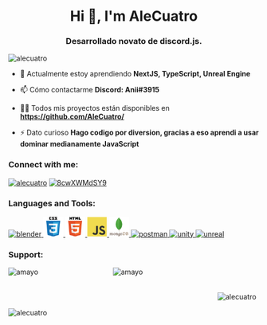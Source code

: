 <h1 align="center">Hi 👋, I'm AleCuatro</h1>
<h3 align="center">Desarrollado novato de discord.js.</h3>

<p align="left"> <img src="https://komarev.com/ghpvc/?username=alecuatro&label=Profile%20views&color=0e75b6&style=flat" alt="alecuatro" /> </p>

- 🌱 Actualmente estoy aprendiendo **NextJS, TypeScript, Unreal Engine**

- 📫 Cómo contactarme **Discord: Anii#3915**

- 👨‍💻 Todos mis proyectos están disponibles en **https://github.com/AleCuatro/**

- ⚡ Dato curioso **Hago codigo por diversion, gracias a eso aprendi a usar dominar medianamente JavaScript**

<h3 align="left">Connect with me:</h3>
<p align="left">
<a href="https://www.youtube.com/c/alecuatro" target="blank"><img align="center" src="https://raw.githubusercontent.com/rahuldkjain/github-profile-readme-generator/master/src/images/icons/Social/youtube.svg" alt="alecuatro" height="30" width="40" /></a>
<a href="https://discord.gg/8cwXWMdSY9" target="blank"><img align="center" src="https://raw.githubusercontent.com/rahuldkjain/github-profile-readme-generator/master/src/images/icons/Social/discord.svg" alt="8cwXWMdSY9" height="30" width="40" /></a>
</p>

<h3 align="left">Languages and Tools:</h3>
<p align="left"> <a href="https://www.blender.org/" target="_blank" rel="noreferrer"> <img src="https://download.blender.org/branding/community/blender_community_badge_white.svg" alt="blender" width="40" height="40"/> </a> <a href="https://www.w3schools.com/css/" target="_blank" rel="noreferrer"> <img src="https://raw.githubusercontent.com/devicons/devicon/master/icons/css3/css3-original-wordmark.svg" alt="css3" width="40" height="40"/> </a> <a href="https://www.w3.org/html/" target="_blank" rel="noreferrer"> <img src="https://raw.githubusercontent.com/devicons/devicon/master/icons/html5/html5-original-wordmark.svg" alt="html5" width="40" height="40"/> </a> <a href="https://developer.mozilla.org/en-US/docs/Web/JavaScript" target="_blank" rel="noreferrer"> <img src="https://raw.githubusercontent.com/devicons/devicon/master/icons/javascript/javascript-original.svg" alt="javascript" width="40" height="40"/> </a> <a href="https://www.mongodb.com/" target="_blank" rel="noreferrer"> <img src="https://raw.githubusercontent.com/devicons/devicon/master/icons/mongodb/mongodb-original-wordmark.svg" alt="mongodb" width="40" height="40"/> </a> <a href="https://postman.com" target="_blank" rel="noreferrer"> <img src="https://www.vectorlogo.zone/logos/getpostman/getpostman-icon.svg" alt="postman" width="40" height="40"/> </a> <a href="https://unity.com/" target="_blank" rel="noreferrer"> <img src="https://www.vectorlogo.zone/logos/unity3d/unity3d-icon.svg" alt="unity" width="40" height="40"/> </a> <a href="https://unrealengine.com/" target="_blank" rel="noreferrer"> <img src="https://raw.githubusercontent.com/kenangundogan/fontisto/036b7eca71aab1bef8e6a0518f7329f13ed62f6b/icons/svg/brand/unreal-engine.svg" alt="unreal" width="40" height="40"/> </a> </p>

<h3 align="left">Support:</h3>
<p><a href="https://www.buymeacoffee.com/amayo"> <img align="left" src="https://cdn.buymeacoffee.com/buttons/v2/default-yellow.png" height="50" width="210" alt="amayo" /></a><a href="https://ko-fi.com/amayo"> <img align="left" src="https://cdn.ko-fi.com/cdn/kofi3.png?v=3" height="50" width="210" alt="amayo" /></a></p><br><br>

<p><img align="center" src="https://github-readme-stats.vercel.app/api/top-langs?username=alecuatro&show_icons=true&locale=en&layout=compact" alt="alecuatro" /></p>

<p><img align="center" src="https://github-readme-streak-stats.herokuapp.com/?user=alecuatro&" alt="alecuatro" /></p>

